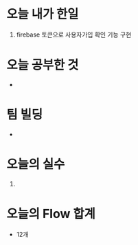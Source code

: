 # 오늘 내가 한일
1. firebase 토큰으로 사용자가입 확인 기능 구현

# 오늘 공부한 것
  - 
# 팀 빌딩
  - 
# 오늘의 실수
 1. 

# 오늘의 Flow 합계
  - 12개